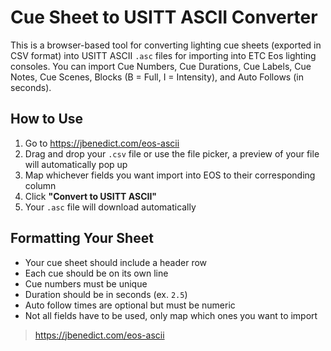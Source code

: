 # Cue Sheet to USITT ASCII Converter

This is a browser-based tool for converting lighting cue sheets (exported in CSV format) into USITT ASCII `.asc` files for importing into ETC Eos lighting consoles. You can import Cue Numbers, Cue Durations, Cue Labels, Cue Notes, Cue Scenes, Blocks (B = Full, I = Intensity), and Auto Follows (in seconds).

## How to Use

1. Go to https://jbenedict.com/eos-ascii
2. Drag and drop your `.csv` file or use the file picker, a preview of your file will automatically pop up
3. Map whichever fields you want import into EOS to their corresponding column
4. Click **"Convert to USITT ASCII"**
5. Your `.asc` file will download automatically

## Formatting Your Sheet

- Your cue sheet should include a header row
- Each cue should be on its own line
- Cue numbers must be unique
- Duration should be in seconds (ex. `2.5`)
- Auto follow times are optional but must be numeric
- Not all fields have to be used, only map which ones you want to import


> https://jbenedict.com/eos-ascii
